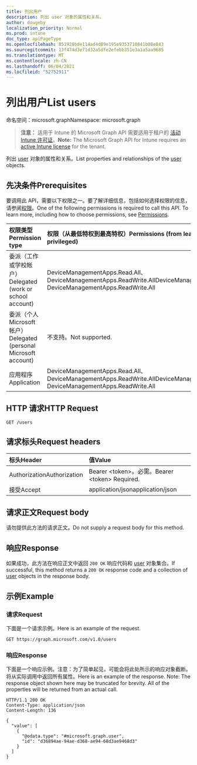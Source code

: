```yaml
---
title: 列出用户
description: 列出 user 对象的属性和关系。
author: dougeby
localization_priority: Normal
ms.prod: intune
doc_type: apiPageType
ms.openlocfilehash: 851928bde114ad4d89e195e9353710841b08e843
ms.sourcegitcommit: 13f474d3e71d32a5dfe2efebb351e3a1a5aa9685
ms.translationtype: MT
ms.contentlocale: zh-CN
ms.lasthandoff: 06/04/2021
ms.locfileid: "52752911"
---
```

# <a name="list-users"></a><span data-ttu-id="5c114-103">列出用户</span><span class="sxs-lookup"><span data-stu-id="5c114-103">List users</span></span>

<span data-ttu-id="5c114-104">命名空间：microsoft.graph</span><span class="sxs-lookup"><span data-stu-id="5c114-104">Namespace: microsoft.graph</span></span>

> <span data-ttu-id="5c114-105">**注意：** 适用于 Intune 的 Microsoft Graph API 需要适用于租户的 [活动 Intune 许可证](https://go.microsoft.com/fwlink/?linkid=839381)。</span><span class="sxs-lookup"><span data-stu-id="5c114-105">**Note:** The Microsoft Graph API for Intune requires an [active Intune license](https://go.microsoft.com/fwlink/?linkid=839381) for the tenant.</span></span>

<span data-ttu-id="5c114-106">列出 [user](../resources/intune-mam-user.md) 对象的属性和关系。</span><span class="sxs-lookup"><span data-stu-id="5c114-106">List properties and relationships of the [user](../resources/intune-mam-user.md) objects.</span></span>

## <a name="prerequisites"></a><span data-ttu-id="5c114-107">先决条件</span><span class="sxs-lookup"><span data-stu-id="5c114-107">Prerequisites</span></span>
<span data-ttu-id="5c114-p101">要调用此 API，需要以下权限之一。要了解详细信息，包括如何选择权限的信息，请参阅[权限](/graph/permissions-reference)。</span><span class="sxs-lookup"><span data-stu-id="5c114-p101">One of the following permissions is required to call this API. To learn more, including how to choose permissions, see [Permissions](/graph/permissions-reference).</span></span>

|<span data-ttu-id="5c114-110">权限类型</span><span class="sxs-lookup"><span data-stu-id="5c114-110">Permission type</span></span>|<span data-ttu-id="5c114-111">权限（从最低特权到最高特权）</span><span class="sxs-lookup"><span data-stu-id="5c114-111">Permissions (from least to most privileged)</span></span>|
|:---|:---|
|<span data-ttu-id="5c114-112">委派（工作或学校帐户）</span><span class="sxs-lookup"><span data-stu-id="5c114-112">Delegated (work or school account)</span></span>|<span data-ttu-id="5c114-113">DeviceManagementApps.Read.All、DeviceManagementApps.ReadWrite.All</span><span class="sxs-lookup"><span data-stu-id="5c114-113">DeviceManagementApps.Read.All, DeviceManagementApps.ReadWrite.All</span></span>|
|<span data-ttu-id="5c114-114">委派（个人 Microsoft 帐户）</span><span class="sxs-lookup"><span data-stu-id="5c114-114">Delegated (personal Microsoft account)</span></span>|<span data-ttu-id="5c114-115">不支持。</span><span class="sxs-lookup"><span data-stu-id="5c114-115">Not supported.</span></span>|
|<span data-ttu-id="5c114-116">应用程序</span><span class="sxs-lookup"><span data-stu-id="5c114-116">Application</span></span>|<span data-ttu-id="5c114-117">DeviceManagementApps.Read.All、DeviceManagementApps.ReadWrite.All</span><span class="sxs-lookup"><span data-stu-id="5c114-117">DeviceManagementApps.Read.All, DeviceManagementApps.ReadWrite.All</span></span>|

## <a name="http-request"></a><span data-ttu-id="5c114-118">HTTP 请求</span><span class="sxs-lookup"><span data-stu-id="5c114-118">HTTP Request</span></span>
<!-- {
  "blockType": "ignored"
}
-->
``` http
GET /users
```

## <a name="request-headers"></a><span data-ttu-id="5c114-119">请求标头</span><span class="sxs-lookup"><span data-stu-id="5c114-119">Request headers</span></span>
|<span data-ttu-id="5c114-120">标头</span><span class="sxs-lookup"><span data-stu-id="5c114-120">Header</span></span>|<span data-ttu-id="5c114-121">值</span><span class="sxs-lookup"><span data-stu-id="5c114-121">Value</span></span>|
|:---|:---|
|<span data-ttu-id="5c114-122">Authorization</span><span class="sxs-lookup"><span data-stu-id="5c114-122">Authorization</span></span>|<span data-ttu-id="5c114-123">Bearer &lt;token&gt;。必需。</span><span class="sxs-lookup"><span data-stu-id="5c114-123">Bearer &lt;token&gt; Required.</span></span>|
|<span data-ttu-id="5c114-124">接受</span><span class="sxs-lookup"><span data-stu-id="5c114-124">Accept</span></span>|<span data-ttu-id="5c114-125">application/json</span><span class="sxs-lookup"><span data-stu-id="5c114-125">application/json</span></span>|

## <a name="request-body"></a><span data-ttu-id="5c114-126">请求正文</span><span class="sxs-lookup"><span data-stu-id="5c114-126">Request body</span></span>
<span data-ttu-id="5c114-127">请勿提供此方法的请求正文。</span><span class="sxs-lookup"><span data-stu-id="5c114-127">Do not supply a request body for this method.</span></span>

## <a name="response"></a><span data-ttu-id="5c114-128">响应</span><span class="sxs-lookup"><span data-stu-id="5c114-128">Response</span></span>
<span data-ttu-id="5c114-129">如果成功，此方法在响应正文中返回 `200 OK` 响应代码和 [user](../resources/intune-mam-user.md) 对象集合。</span><span class="sxs-lookup"><span data-stu-id="5c114-129">If successful, this method returns a `200 OK` response code and a collection of [user](../resources/intune-mam-user.md) objects in the response body.</span></span>

## <a name="example"></a><span data-ttu-id="5c114-130">示例</span><span class="sxs-lookup"><span data-stu-id="5c114-130">Example</span></span>

### <a name="request"></a><span data-ttu-id="5c114-131">请求</span><span class="sxs-lookup"><span data-stu-id="5c114-131">Request</span></span>
<span data-ttu-id="5c114-132">下面是一个请求示例。</span><span class="sxs-lookup"><span data-stu-id="5c114-132">Here is an example of the request.</span></span>
``` http
GET https://graph.microsoft.com/v1.0/users
```

### <a name="response"></a><span data-ttu-id="5c114-133">响应</span><span class="sxs-lookup"><span data-stu-id="5c114-133">Response</span></span>
<span data-ttu-id="5c114-p102">下面是一个响应示例。注意：为了简单起见，可能会将此处所示的响应对象截断。将从实际调用中返回所有属性。</span><span class="sxs-lookup"><span data-stu-id="5c114-p102">Here is an example of the response. Note: The response object shown here may be truncated for brevity. All of the properties will be returned from an actual call.</span></span>
``` http
HTTP/1.1 200 OK
Content-Type: application/json
Content-Length: 136

{
  "value": [
    {
      "@odata.type": "#microsoft.graph.user",
      "id": "d36894ae-94ae-d368-ae94-68d3ae9468d3"
    }
  ]
}
```





